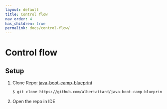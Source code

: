 ```yaml
---
layout: default
title: Control flow
nav_order: 4
has_children: true
permalink: docs/control-flow/
---
```


# Control flow

## Setup

1. Clone Repo: [java-boot-camp-blueprint](https://github.com/albertattard/java-boot-camp-blueprint)

    ```bash
    $ git clone https://github.com/albertattard/java-boot-camp-blueprint.git
    ```

1. Open the repo in IDE
